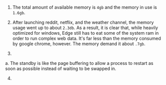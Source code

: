 1. The total amount of available memory is `4gb` and the memory in use is `1.6gb`.
2. After launching reddit, netflix, and the weather channel, the memory usage went up to about `2.3db`. As a result, it is clear that, while heavily optimized for windows, Edge still has to eat some of the system ram in order to run complex web data. It's far less than the memory consumed by google chrome, however. The memory demand it about `.7gb`.

3.
a. The standby is like the page buffering to allow a process to restart as soon as possible instead of waiting to be swapped in.

4.



